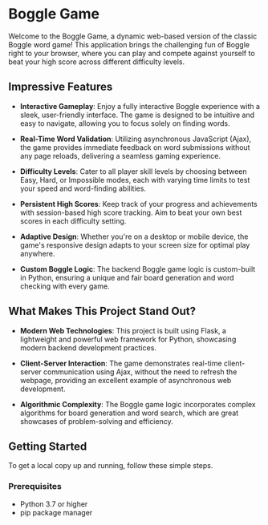 # Boggle Game

Welcome to the Boggle Game, a dynamic web-based version of the classic Boggle word game! This application brings the challenging fun of Boggle right to your browser, where you can play and compete against yourself to beat your high score across different difficulty levels.

## Impressive Features

- **Interactive Gameplay**: Enjoy a fully interactive Boggle experience with a sleek, user-friendly interface. The game is designed to be intuitive and easy to navigate, allowing you to focus solely on finding words.
  
- **Real-Time Word Validation**: Utilizing asynchronous JavaScript (Ajax), the game provides immediate feedback on word submissions without any page reloads, delivering a seamless gaming experience.

- **Difficulty Levels**: Cater to all player skill levels by choosing between Easy, Hard, or Impossible modes, each with varying time limits to test your speed and word-finding abilities.

- **Persistent High Scores**: Keep track of your progress and achievements with session-based high score tracking. Aim to beat your own best scores in each difficulty setting.

- **Adaptive Design**: Whether you're on a desktop or mobile device, the game's responsive design adapts to your screen size for optimal play anywhere.

- **Custom Boggle Logic**: The backend Boggle game logic is custom-built in Python, ensuring a unique and fair board generation and word checking with every game.

## What Makes This Project Stand Out?

- **Modern Web Technologies**: This project is built using Flask, a lightweight and powerful web framework for Python, showcasing modern backend development practices.

- **Client-Server Interaction**: The game demonstrates real-time client-server communication using Ajax, without the need to refresh the webpage, providing an excellent example of asynchronous web development.

- **Algorithmic Complexity**: The Boggle game logic incorporates complex algorithms for board generation and word search, which are great showcases of problem-solving and efficiency.



## Getting Started

To get a local copy up and running, follow these simple steps.

### Prerequisites

- Python 3.7 or higher
- pip package manager

